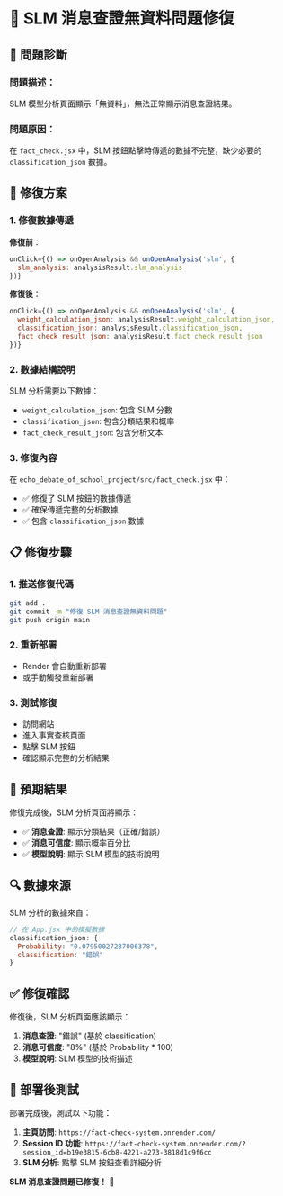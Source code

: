 # 🔧 SLM 消息查證無資料問題修復

## 🚨 問題診斷

### 問題描述：
SLM 模型分析頁面顯示「無資料」，無法正常顯示消息查證結果。

### 問題原因：
在 `fact_check.jsx` 中，SLM 按鈕點擊時傳遞的數據不完整，缺少必要的 `classification_json` 數據。

## 🔧 修復方案

### 1. 修復數據傳遞

**修復前**：
```javascript
onClick={() => onOpenAnalysis && onOpenAnalysis('slm', {
  slm_analysis: analysisResult.slm_analysis
})}
```

**修復後**：
```javascript
onClick={() => onOpenAnalysis && onOpenAnalysis('slm', {
  weight_calculation_json: analysisResult.weight_calculation_json,
  classification_json: analysisResult.classification_json,
  fact_check_result_json: analysisResult.fact_check_result_json
})}
```

### 2. 數據結構說明

SLM 分析需要以下數據：

- `weight_calculation_json`: 包含 SLM 分數
- `classification_json`: 包含分類結果和概率
- `fact_check_result_json`: 包含分析文本

### 3. 修復內容

在 `echo_debate_of_school_project/src/fact_check.jsx` 中：

- ✅ 修復了 SLM 按鈕的數據傳遞
- ✅ 確保傳遞完整的分析數據
- ✅ 包含 `classification_json` 數據

## 📋 修復步驟

### 1. 推送修復代碼
```bash
git add .
git commit -m "修復 SLM 消息查證無資料問題"
git push origin main
```

### 2. 重新部署
- Render 會自動重新部署
- 或手動觸發重新部署

### 3. 測試修復
- 訪問網站
- 進入事實查核頁面
- 點擊 SLM 按鈕
- 確認顯示完整的分析結果

## 🎯 預期結果

修復完成後，SLM 分析頁面將顯示：

- ✅ **消息查證**: 顯示分類結果（正確/錯誤）
- ✅ **消息可信度**: 顯示概率百分比
- ✅ **模型說明**: 顯示 SLM 模型的技術說明

## 🔍 數據來源

SLM 分析的數據來自：

```javascript
// 在 App.jsx 中的模擬數據
classification_json: {
  Probability: "0.07950027287006378",
  classification: "錯誤"
}
```

## ✅ 修復確認

修復後，SLM 分析頁面應該顯示：

1. **消息查證**: "錯誤" (基於 classification)
2. **消息可信度**: "8%" (基於 Probability * 100)
3. **模型說明**: SLM 模型的技術描述

## 🚀 部署後測試

部署完成後，測試以下功能：

1. **主頁訪問**: `https://fact-check-system.onrender.com/`
2. **Session ID 功能**: `https://fact-check-system.onrender.com/?session_id=b19e3815-6cb8-4221-a273-3818d1c9f6cc`
3. **SLM 分析**: 點擊 SLM 按鈕查看詳細分析

**SLM 消息查證問題已修復！** 🎉
